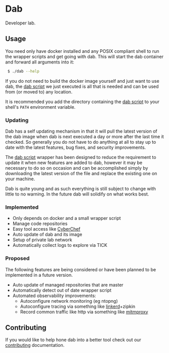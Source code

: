 # Dab

Developer lab.

## Usage

You need only have docker installed and any POSIX compliant shell to run the wrapper scripts and get going with dab. This will start the dab container and forward all arguments into it:

```bash
 $ ./dab --help
```

If you do not need to build the docker image yourself and just want to use dab, the [dab script](./dab) we just executed is all that is needed and can be used from (or moved to) any location.

It is recommended you add the directory containing the [dab script](./dab) to your shell's `PATH` environment variable.

### Updating

Dab has a self updating mechanism in that it will pull the latest version of the dab image when dab is next executed a day or more after the last time it checked. So generally you do not have to do anything at all to stay up to date with the latest features, bug fixes, and security improvements.

The [dab script](./dab) wrapper has been designed to reduce the requirement to update it when new features are added to dab, however it may be necessary to do so on occasion and can be accomplished simply by downloading the latest version of the file and replace the existing one on your machine.


Dab is quite young and as such everything is still subject to change with little to no warning. In the future dab will solidify on what works best.

### Implemented

- Only depends on docker and a small wrapper script
- Manage code repositories
- Easy tool access like [CyberChef](https://gchq.github.io/CyberChef/)
- Auto update of dab and its image
- Setup of private lab network
- Automatically collect logs to explore via TICK

### Proposed

The following features are being considered or have been planned to be implemented in a future version.

- Auto update of managed repositories that are master
- Automatically detect out of date wrapper script
- Automated observability improvements:
	- Autoconfigure network monitoring (eg ntopng)
	- Autoconfigure tracing via something like [linkerd](https://github.com/linkerd/linkerd-examples)+zipkin
	- Record common traffic like http via something like [mitmproxy](https://byteplumbing.net/2018/01/)

## Contributing

If you would like to help hone dab into a better tool check out our [contributing](./CONTRIBUTING) documentation.
